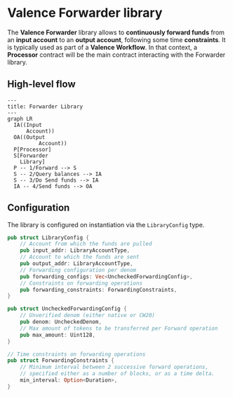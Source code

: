 # Valence Forwarder library

The **Valence Forwarder** library allows to **continuously forward funds** from an **input account** to an **output account**, following some time **constraints**. It is typically used as part of a **Valence Workflow**. In that context, a **Processor** contract will be the main contract interacting with the Forwarder library.

## High-level flow

```mermaid
---
title: Forwarder Library
---
graph LR
  IA((Input
      Account))
  OA((Output
		  Account))
  P[Processor]
  S[Forwarder
    Library]
  P -- 1/Forward --> S
  S -- 2/Query balances --> IA
  S -- 3/Do Send funds --> IA
  IA -- 4/Send funds --> OA
```

## Configuration

The library is configured on instantiation via the `LibraryConfig` type.

```rust
pub struct LibraryConfig {
    // Account from which the funds are pulled
    pub input_addr: LibraryAccountType,
    // Account to which the funds are sent
    pub output_addr: LibraryAccountType,
    // Forwarding configuration per denom
    pub forwarding_configs: Vec<UncheckedForwardingConfig>,
    // Constraints on forwarding operations
    pub forwarding_constraints: ForwardingConstraints,
}

pub struct UncheckedForwardingConfig {
    // Unverified denom (either native or CW20)
    pub denom: UncheckedDenom,
    // Max amount of tokens to be transferred per Forward operation
    pub max_amount: Uint128,
}

// Time constraints on forwarding operations
pub struct ForwardingConstraints {
    // Minimum interval between 2 successive forward operations,
    // specified either as a number of blocks, or as a time delta.
    min_interval: Option<Duration>,
}
```
